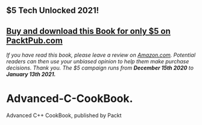 ## $5 Tech Unlocked 2021!
[Buy and download this Book for only $5 on PacktPub.com](https://www.packtpub.com/product/advanced-c-programming-cookbook/9781838559915)
-----
*If you have read this book, please leave a review on [Amazon.com](https://www.amazon.com/gp/product/1838559914).     Potential readers can then use your unbiased opinion to help them make purchase decisions. Thank you. The $5 campaign         runs from __December 15th 2020__ to __January 13th 2021.__*

# Advanced-C-CookBook.
Advanced C++ CookBook, published by Packt
